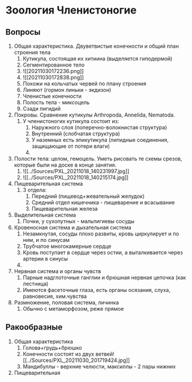 # Зоология Членистоногие
## Вопросы
1. Общая характеристика. Двуветвистые конечности и общий план строения тела  
	1. Кутикула, состоящая их хитиина (выделяется гиподермой)
	2. Сегментированное тело
	3. ![[20211030172236.png]]
	4. ![[20211030172838.png]]
	5. Похожи на кольчатых червей по плану строения
	6. Линяют (гормон линьки - экдизон)
	7. Членистые конечности
	8. Полость тела - миксоцель
	9. Сзади пигидий
2. Покровы. Сравнение кутикулы Arthropoda, Annelida, Nematoda.  
	1. У членистоногих кутикула состоит из:
		1. Наружного слоя (поперечно-волокнистая структура)
		2. Внутренний (слобчатая структура)
		3. У наземных есть эпикутикула (липидные соединения, защищающие от потери влаги)
		4. 
3. Полости тела: целом, гемоцель. Уметь рисовать те схемы срезов, которые были на доске в конце занятия.  
	1. ![[../Sources/PXL_20211018_140231997.jpg]]
	2. ![[../Sources/PXL_20211018_140215174.jpg]]
4. Пищеварительная система  
	1. 3 отдела:
		1. Передний (пищевод+жевательный желудок)
		2. Средний отдел кишечника - пищеварение и всасывание
		3. Пищеварительная железа
5. Выделительная система  
	1. Почки, у сухопутных - мальпигиевы сосуды
6. Кровеносная система и дыхательная система  
	1. Незамкнутая, сосуды плохо развиты, кровь циркулирует и по ним, и по синусам
	2. Трубчатое многокамерные сердце
	3. Кровь поступает в сердце через остии, а выталкивается через артерии в синусы
	4. 
7. Нервная система и органы чувств  
	1. Парные надглоточные ганглии и брюшная нервная цепочка (как лестница)
	2. Имеются фасеточные глаза, есть органы осязания, слуха, равновесия, хим.чувства
8. Размножение, половая система, личинка
	1. Обычно с метаморфозом, реже прямое


## Ракообразные
1. Общая характеристика
	1. Голова+грудь+брюшко
	2. Конечности состоят из двух ветвей![[../Sources/PXL_20211030_201719424.jpg]]
	3. Мандибуллы - верхние челюсти, максиллы - 2 пары нижних
4. Пищеварительная